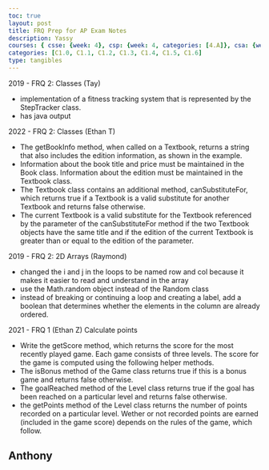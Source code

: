 ```yaml
---
toc: true
layout: post
title: FRQ Prep for AP Exam Notes 
description: Yassy 
courses: { csse: {week: 4}, csp: {week: 4, categories: [4.A]}, csa: {week: 5}}
categories: [C1.0, C1.1, C1.2, C1.3, C1.4, C1.5, C1.6]
type: tangibles
---
```


2019 - FRQ 2: Classes (Tay)
- implementation of a fitness tracking system that is represented by the StepTracker class.
- has java output 

2022 - FRQ 2: Classes (Ethan T)

- The getBookInfo method, when called on a Textbook, returns a string that also includes the edition information, as shown in the example.
- Information about the book title and price must be maintained in the Book class. Information about the edition must be maintained in the Textbook class.
- The Textbook class contains an additional method, canSubstituteFor, which returns true if a Textbook is a valid substitute for another Textbook and returns false otherwise.
- The current Textbook is a valid substitute for the Textbook referenced by the parameter of the canSubstituteFor method if the two Textbook objects have the same title and if the edition of the current Textbook is greater than or equal to the edition of the parameter.

2019 - FRQ 2: 2D Arrays (Raymond)
- changed the i and j in the loops to be named row and col because it makes it easier to read and understand in the array
- use the Math.random object instead of the Random class
- instead of breaking or continuing a loop and creating a label, add a boolean that determines whether the elements in the column are already ordered. 

2021 - FRQ 1 (Ethan Z)
Calculate points 
- Write the getScore method, which returns the score for the most recently played game. Each game consists of three levels. The score for the game is computed using the following helper methods.
- The isBonus method of the Game class returns true if this is a bonus game and returns false otherwise.
- The goalReached method of the Level class returns true if the goal has been reached on a particular level and returns false otherwise.
- the getPoints method of the Level class returns the number of points recorded on a particular level. Wether or not recorded points are earned (included in the game score) depends on the rules of the game, which follow.

Anthony 
- 



